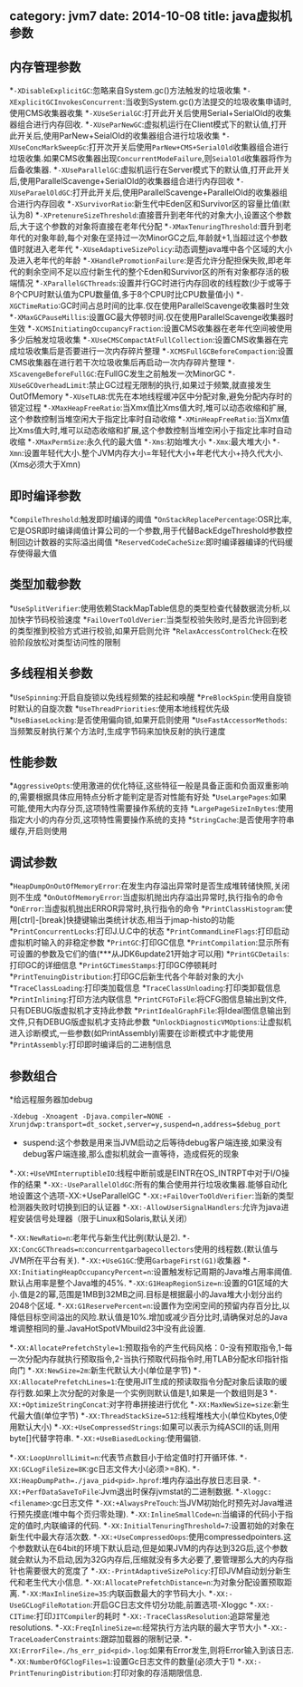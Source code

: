 category: jvm7
date: 2014-10-08
title: java虚拟机参数
---

## 内存管理参数
*`-XDisableExplicitGC`:忽略来自System.gc()方法触发的垃圾收集
*`-XExplicitGCInvokesConcurrent`:当收到System.gc()方法提交的垃圾收集申请时,使用CMS收集器收集
*`-XUseSerialGC`:打开此开关后使用Serial+SerialOld的收集器组合进行内存回收.
*`-XUseParNewGC`:虚拟机运行在Client模式下的默认值,打开此开关后,使用ParNew+SeialOld的收集器组合进行垃圾收集
*`-XUseConcMarkSweepGc`:打开次开关后使用`ParNew+CMS+SerialOld`收集器组合进行垃圾收集.如果CMS收集器出现`ConcurrentModeFailure`,则`SeialOld`收集器将作为后备收集器.
*`-XUseParallelGC`:虚拟机运行在Server模式下的默认值,打开此开关后,使用ParallelScavenge+SerialOld的收集器组合进行内存回收
*`-XUseParaelOldGC`:打开此开关后,使用ParallelScavenge+ParallelOld的收集器组合进行内存回收
*`-XSurvivorRatio`:新生代中Eden区和Survivor区的容量比值(默认为8)
*`-XPretenureSizeThreshold`:直接晋升到老年代的对象大小,设置这个参数后,大于这个参数的对象将直接在老年代分配
*`-XMaxTenuringThreshold`:晋升到老年代的对象年龄,每个对象在坚持过一次MinorGC之后,年龄就+1,当超过这个参数值时就进入老年代
*`-XUseAdaptiveSizePolicy`:动态调整java堆中各个区域的大小及进入老年代的年龄
*`-XHandlePromotionFailure`:是否允许分配担保失败,即老年代的剩余空间不足以应付新生代的整个Eden和Survivor区的所有对象都存活的极端情况
*`-XParallelGCThreads`:设置并行GC时进行内存回收的线程数(少于或等于8个CPU时默认值为CPU数量值,多于8个CPU时比CPU数量值小)
*`-XGCTimeRatio`:GC时间占总时间的比率.仅在使用ParallelScavenge收集器时生效
*`-XMaxGCPauseMillis`:设置GC最大停顿时间.仅在使用ParallelScavenge收集器时生效
*`-XCMSInitiatingOccupancyFraction`:设置CMS收集器在老年代空间被使用多少后触发垃圾收集
*`-XUseCMSCompactAtFullCollection`:设置CMS收集器在完成垃圾收集后是否要进行一次内存碎片整理
*`-XCMSFullGCBeforeCompaction`:设置CMS收集器在进行若干次垃圾收集后再启动一次内存碎片整理
*`-XScavengeBeforeFullGC`:在FullGC发生之前触发一次MinorGC
*`-XUseGCOverheadLimit`:禁止GC过程无限制的执行,如果过于频繁,就直接发生OutOfMemory
*`-XUseTLAB`:优先在本地线程缓冲区中分配对象,避免分配内存时的锁定过程
*`-XMaxHeapFreeRatio`:当Xmx值比Xms值大时,堆可以动态收缩和扩展,这个参数控制当堆空闲大于指定比率时自动收缩
*`-XMinHeapFreeRatio`:当Xmx值比Xms值大时,堆可以动态收缩和扩展,这个参数控制当堆空闲小于指定比率时自动收缩
*`-XMaxPermSize`:永久代的最大值
*`-Xms`:初始堆大小
*`-Xmx`:最大堆大小
*`-Xmn`:设置年轻代大小.整个JVM内存大小=年轻代大小+年老代大小+持久代大小.(Xms必须大于Xmn)

## 即时编译参数
*`CompileThreshold`:触发即时编译的阈值
*`OnStackReplacePercentage`:OSR比率,它是OSR即时编译阈值计算公司的一个参数,用于代替BackEdgeThreshold参数控制回边计数器的实际溢出阈值
*`ReservedCodeCacheSize`:即时编译器编译的代码缓存使得最大值

## 类型加载参数
*`UseSplitVerifier`:使用依赖StackMapTable信息的类型检查代替数据流分析,以加快字节码校验速度
*`FailOverToOldVerier`:当类型校验失败时,是否允许回到老的类型推到校验方式进行校验,如果开启则允许
*`RelaxAccessControlCheck`:在校验阶段放松对类型访问性的限制

## 多线程相关参数
*`UseSpinning`:开启自旋锁以免线程频繁的挂起和唤醒
*`PreBlockSpin`:使用自旋锁时默认的自旋次数
*`UseThreadPriorities`:使用本地线程优先级
*`UseBiaseLocking`:是否使用偏向锁,如果开启则使用
*`UseFastAccessorMethods`:当频繁反射执行某个方法时,生成字节码来加快反射的执行速度

## 性能参数
*`AggressiveOpts`:使用激进的优化特征,这些特征一般是具备正面和负面双重影响的,需要根据具体应用特点分析才能判定是否对性能有好处
*`UseLargePages`:如果可能,使用大内存分页,这项特性需要操作系统的支持
*`LargePageSizeInBytes`:使用指定大小的内存分页,这项特性需要操作系统的支持
*`StringCache`:是否使用字符串缓存,开启则使用

## 调试参数
*`HeapDumpOnOutOfMemoryError`:在发生内存溢出异常时是否生成堆转储快照,关闭则不生成
*`OnOutOfMemoryError`:当虚拟机抛出内存溢出异常时,执行指令的命令
*`OnError`:当虚拟机抛出ERROR异常时,执行指令的命令
*`PrintClassHistogram`:使用[ctrl]-[break]快捷键输出类统计状态,相当于jmap-histo的功能
*`PrintConcurrentLocks`:打印J.U.C中的状态
*`PrintCommandLineFlags`:打印启动虚拟机时输入的非稳定参数
*`PrintGC`:打印GC信息
*`PrintCompilation`:显示所有可设置的参数及它们的值(***从JDK6update21开始才可以用)
*`PrintGCDetails`:打印GC的详细信息
*`PrintGCTimesStamps`:打印GC停顿耗时
*`PrintTenuingDistribution`:打印GC后新生代各个年龄对象的大小
*`TraceClassLoading`:打印类加载信息
*`TraceClassUnloading`:打印类卸载信息
*`PrintInlining`:打印方法内联信息
*`PrintCFGToFile`:将CFG图信息输出到文件,只有DEBUG版虚拟机才支持此参数
*`PrintIdealGraphFile`:将Ideal图信息输出到文件,只有DEBUG版虚拟机才支持此参数
*`UnlockDiagnosticVMOptions`:让虚拟机进入诊断模式,一些参数(如PrintAssembly)需要在诊断模式中才能使用
*`PrintAssembly`:打印即时编译后的二进制信息


## 参数组合
*给远程服务器加debug
```
-Xdebug -Xnoagent -Djava.compiler=NONE -Xrunjdwp:transport=dt_socket,server=y,suspend=n,address=$debug_port
```
* suspend:这个参数是用来当JVM启动之后等待debug客户端连接,如果没有debug客户端连接,那么虚拟机就会一直等待，造成假死的现象

*`-XX:+UseVMInterruptibleIO`:线程中断前或是EINTR在OS_INTRPT中对于I/O操作的结果
*`-XX:-UseParallelOldGC`:所有的集合使用并行垃圾收集器.能够自动化地设置这个选项-XX:+UseParallelGC
*`-XX:+FailOverToOldVerifier`:当新的类型检测器失败时切换到旧的认证器
*`-XX:-AllowUserSignalHandlers`:允许为java进程安装信号处理器（限于Linux和Solaris,默认关闭）


*`-XX:NewRatio=n`:老年代与新生代比例(默认是2).
*`-XX:ConcGCThreads=n`:`concurrentgarbagecollectors`使用的线程数.(默认值与JVM所在平台有关).
*`-XX:+UseG1GC`:使用`GarbageFirst(G1)`收集器
*`-XX:InitiatingHeapOccupancyPercent=n`:设置触发标记周期的Java堆占用率阈值.默认占用率是整个Java堆的45%.
*`-XX:G1HeapRegionSize=n`:设置的G1区域的大小.值是2的幂,范围是1MB到32MB之间.目标是根据最小的Java堆大小划分出约2048个区域.
*`-XX:G1ReservePercent=n`:设置作为空闲空间的预留内存百分比,以降低目标空间溢出的风险.默认值是10%.增加或减少百分比时,请确保对总的Java堆调整相同的量.JavaHotSpotVMbuild23中没有此设置.


*`-XX:AllocatePrefetchStyle=1`:预取指令的产生代码风格：0-没有预取指令,1-每一次分配内存就执行预取指令,2-当执行预取代码指令时,用TLAB分配水印指针指向门
*`-XX:NewSize=2m`:新生代默认大小(单位是字节)
*`-XX:AllocatePrefetchLines=1`:在使用JIT生成的预读取指令分配对象后读取的缓存行数.如果上次分配的对象是一个实例则默认值是1,如果是一个数组则是3
*`-XX:+OptimizeStringConcat`:对字符串拼接进行优化
*`-XX:MaxNewSize=size`:新生代最大值(单位字节)
*`-XX:ThreadStackSize=512`:线程堆栈大小(单位Kbytes,0使用默认大小)
*`-XX:+UseCompressedStrings`:如果可以表示为纯ASCII的话,则用byte[]代替字符串.
*`-XX:+UseBiasedLocking`:使用偏锁.


*`-XX:LoopUnrollLimit=n`:代表节点数目小于给定值时打开循环体.
*`-XX:GCLogFileSize=8K`:gc日志文件大小(必须>=8K).
*`-XX:HeapDumpPath=./java_pid<pid>.hprof`:堆内存溢出存放日志目录.
*`-XX:+PerfDataSaveToFile`:Jvm退出时保存jvmstat的二进制数据.
*`-Xloggc:<filename>`:gc日志文件
*`-XX:+AlwaysPreTouch`:当JVM初始化时预先对Java堆进行预先摸底(堆中每个页归零处理).
*`-XX:InlineSmallCode=n`:当编译的代码小于指定的值时,内联编译的代码.
*`-XX:InitialTenuringThreshold=7`:设置初始的对象在新生代中最大存活次数.
*`-XX:+UseCompressedOops`:使用compressedpointers.这个参数默认在64bit的环境下默认启动,但是如果JVM的内存达到32G后,这个参数就会默认为不启动,因为32G内存后,压缩就没有多大必要了,要管理那么大的内存指针也需要很大的宽度了
*`-XX:-PrintAdaptiveSizePolicy`:打印JVM自动划分新生代和老生代大小信息.
*`-XX:AllocatePrefetchDistance=n`:为对象分配设置预取距离.
*`-XX:MaxInlineSize=35`:内联函数最大的字节码大小.
*`-XX:-UseGCLogFileRotation`:开启GC日志文件切分功能,前置选项-Xloggc
*`-XX:-CITime`:打印`JITCompiler`的耗时
*`-XX:-TraceClassResolution`:追踪常量池resolutions.
*`-XX:FreqInlineSize=n`:经常执行方法内联的最大字节大小
*`-XX:-TraceLoaderConstraints`:跟踪加载器的限制记录.
*`-XX:ErrorFile=./hs_err_pid<pid>.log`:如果有Error发生,则将Error输入到该日志.
*`-XX:NumberOfGClogFiles=1`:设置Gc日志文件的数量(必须大于1)
*`-XX:-PrintTenuringDistribution`:打印对象的存活期限信息.

